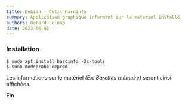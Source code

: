 ```yaml
---
title: Debian - Outil Hardinfo
summary: Application graphique informant sur le matériel installé.
authors: Gerard Leloup
date: 2023-06-01
---
```


### **Installation**

```
$ sudo apt install hardinfo -2c-tools
$ sudo modeprobe eeprom
```

Les informations sur le matériel *(Ex: Barettes mémoire)* seront ainsi affichées.

**Fin**
